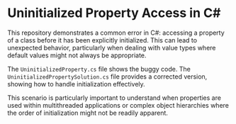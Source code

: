 # Uninitialized Property Access in C#

This repository demonstrates a common error in C#: accessing a property of a class before it has been explicitly initialized.  This can lead to unexpected behavior, particularly when dealing with value types where default values might not always be appropriate.

The `UninitializedProperty.cs` file shows the buggy code. The `UninitializedPropertySolution.cs` file provides a corrected version, showing how to handle initialization effectively.

This scenario is particularly important to understand when properties are used within multithreaded applications or complex object hierarchies where the order of initialization might not be readily apparent.